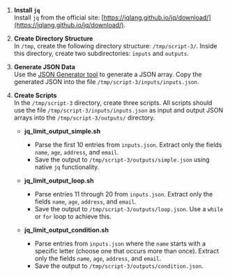 1. **Install `jq`**  
   Install `jq` from the official site: [https://jqlang.github.io/jq/download/](https://jqlang.github.io/jq/download/).

2. **Create Directory Structure**  
   In `/tmp`, create the following directory structure: `/tmp/script-3/`. Inside this directory, create two subdirectories: `inputs` and `outputs`.  

3. **Generate JSON Data**  
   Use the [JSON Generator tool](https://json-generator.com/) to generate a JSON array. Copy the generated JSON into the file `/tmp/script-3/inputs/inputs.json`.

4. **Create Scripts**  
   In the `/tmp/script-3` directory, create three scripts. All scripts should use the file `/tmp/script-3/inputs/inputs.json` as input and output JSON arrays into the `/tmp/script-3/outputs/` directory.

   - **jq_limit_output_simple.sh**  
     - Parse the first 10 entries from `inputs.json`. Extract only the fields `name`, `age`, `address`, and `email`.
     - Save the output to `/tmp/script-3/outputs/simple.json` using native `jq` functionality.
   
   - **jq_limit_output_loop.sh**  
     - Parse entries 11 through 20 from `inputs.json`. Extract only the fields `name`, `age`, `address`, and `email`.
     - Save the output to `/tmp/script-3/outputs/loop.json`. Use a `while` or `for` loop to achieve this.
   
   - **jq_limit_output_condition.sh**  
     - Parse entries from `inputs.json` where the `name` starts with a specific letter (choose one that occurs more than once). Extract only the fields `name`, `age`, `address`, and `email`.
     - Save the output to `/tmp/script-3/outputs/condition.json`.
